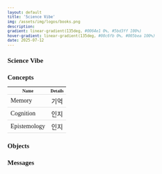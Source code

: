 ```yaml
---
layout: default
title: 'Science Vibe'
img: /assets/img/logos/books.png
description: 
gradient: linear-gradient(135deg, #0064e1 0%, #5bd3ff 100%)
hover-gradient: linear-gradient(135deg, #00c6fb 0%, #005bea 100%)
date: 2025-07-12
---
```


<style>
body, table, th, td {
    font-family: "Times New Roman", Times, serif;
    font-size: 10px;
}

table {
    border-collapse: collapse;
    border: none !important;
    outline: none !important;
    box-shadow: none !important;
}

table td { 
    font-family: "Times New Roman", Times, serif;
    font-size: 14px;
    border-left: none !important;
    border-right: none !important;
    border-top: 1px solid #ddd;
    border-bottom: 1px solid #ddd;
    padding-top: 4px;
    padding-bottom: 4px;
}
</style>


<h2 > Science Vibe </h2>



<h2> Concepts </h2>

| Name |  Details | 
|-----| ----------| 
| Memory | 기억 |  
| Cognition | 인지 |  
| Epistemology | 인지 |  



<h2> Objects </h2>

<h2> Messages </h2>


